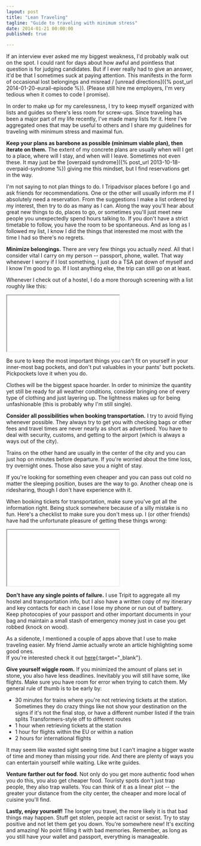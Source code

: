 ```yaml
---
layout: post
title: "Lean Traveling"
tagline: "Guide to traveling with minimum stress"
date: 2014-01-21 00:00:00
published: true

---
```


If an interview ever asked me my biggest weakness, I'd probably walk out on the spot. I could rant for days about how awful and pointless that question is for judging candidates. But if I ever really had to give an answer, it'd be that I sometimes suck at paying attention. This manifests in the form of occasional lost belongings and misread / [unread directions]({% post_url 2014-01-20-eurail-episode %}). (Please still hire me employers, I'm very tedious when it comes to code I promise).

In order to make up for my carelessness, I try to keep myself organized with 
lists and guides so there's less room for screw-ups. Since traveling has been a 
major part of my life recently, I've made many lists for it. Here I've 
aggregated ones that may be useful to others and I share my guidelines for 
traveling with minimum stress and maximal fun.

__Keep your plans as barebone as possible (minimum viable plan), then iterate on 
them.__ The extent of my concrete plans are usually when will I get to a place, 
where will I stay, and when will I leave. Sometimes not even these. It may just 
be the [overpaid syndrome]({% post_url 2013-10-18-overpaid-syndrome %}) giving 
me this mindset, but I find reservations get in the way.

I'm not saying to not plan things to do. I Tripadvisor places before I go and 
ask friends for recommendations. One or the other will usually inform me if I 
absolutely need a reservation. From the suggestions I make a list ordered by my 
interest, then try to do as many as I can. Along the way you'll hear about great 
new things to do, places to go, or sometimes you'll just meet new people you 
unexpectedly spend hours talking to. If you don't have a strict timetable to 
follow, you have the room to be spontaneous. And as long as I followed my list, 
I know I did the things that interested me most with the time I had so there's 
no regrets.

__Minimize belongings.__ There are very few things you actually _need_. All that 
I consider vital I carry on my person -- passport, phone, wallet. That way 
whenever I worry if I lost something, I just do a TSA pat down of myself and I 
know I'm good to go. If I lost anything else, the trip can still go on at least.

Whenever I check out of a hostel, I do a more thorough screening with a list 
roughly like this:

<iframe class="iframe" id="inventory" src="/travel/inventory.html"></iframe>

Be sure to keep the most important things you can't fit on yourself in your 
inner-most bag pockets, and don't put valuables in your pants' butt pockets. 
Pickpockets love it when you do.

Clothes will be the biggest space hoarder. In order to minimize the quantity yet 
still be ready for all weather conditions, consider bringing one of every type 
of clothing and just layering up. The lightness makes up for being unfashionable 
(this is probably why I'm still single).

__Consider all possibilities when booking transportation.__ I try to avoid 
flying whenever possible. They always try to get you with checking bags or other 
fees and travel times are never nearly as short as advertised. You have to deal 
with security, customs, and getting to the airport (which is always a ways out 
of the city).

Trains on the other hand are usually in the center of the city and you can just 
hop on minutes before departure. If you're worried about the time loss, try 
overnight ones. Those also save you a night of stay.

If you're looking for something even cheaper and you can pass out cold no matter 
the sleeping position, buses are the way to go. Another cheap one is 
ridesharing, though I don't have experience with it.

When booking tickets for transportation, make sure you've got all the 
information right. Being stuck somewhere because of a silly mistake is no fun. 
Here's a checklist to make sure you don't mess up. I (or other friends) have had 
the unfortunate pleasure of getting these things wrong:

<iframe class="iframe" id="tickets" src="/travel/tickets.html"></iframe>

__Don't have any single points of failure.__ I use Tripit to aggregate all my 
hostel and transportation info, but I also have a written copy of my itinerary 
and key contacts for each in case I lose my phone or run out of battery. Keep 
photocopies of your passport and other important documents in your bag and 
maintain a small stash of emergency money just in case you get robbed (knock on 
wood).

As a sidenote, I mentioned a couple of apps above that I use to make traveling 
easier. My friend Jamie actually wrote an article highlighting some good ones.  
If you're interested check it out 
[here](http://jamie-wong.com/2013/11/28/technological-guide-to-eurotripping/){:target="_blank"}.

__Give yourself wiggle room.__ If you minimized the amount of plans set in 
stone, you also have less deadlines. Inevitably you will still have some, like 
flights. Make sure you have room for error when trying to catch them. My general 
rule of thumb is to be early by:

- 30 minutes for trains where you're not retrieving tickets at the station. 
Sometimes they do crazy things like not show your destination on the signs if 
it's not the final stop, or have a different number listed if the train splits 
Transformers-style off to different routes
- 1 hour when retrieving tickets at the station
- 1 hour for flights within the EU or within a nation
- 2 hours for international flights

It may seem like wasted sight seeing time but I can't imagine a bigger waste of 
time and money than missing your ride. And there are plenty of ways you can 
entertain yourself while waiting. Like write guides.

__Venture farther out for food__. Not only do you get more authentic food when 
you do this, you also get cheaper food. Touristy spots don't just trap people, 
they also trap wallets. You can think of it as a linear plot -- the greater your 
distance from the city center, the cheaper and more local of cuisine you'll 
find.

__Lastly, enjoy yourself!__ The longer you travel, the more likely it is that 
bad things may happen. Stuff get stolen, people act racist or sexist. Try to 
stay positive and not let them get you down. You're somewhere new! It's exciting 
and amazing! No point filling it with bad memories. Remember, as long as you 
still have your wallet and passport, everything is manageable.

<script>
  function resizeIframe(height, id) {
    document.getElementById(id).style.height = parseInt(height, 10) + "px";
  }
</script>
